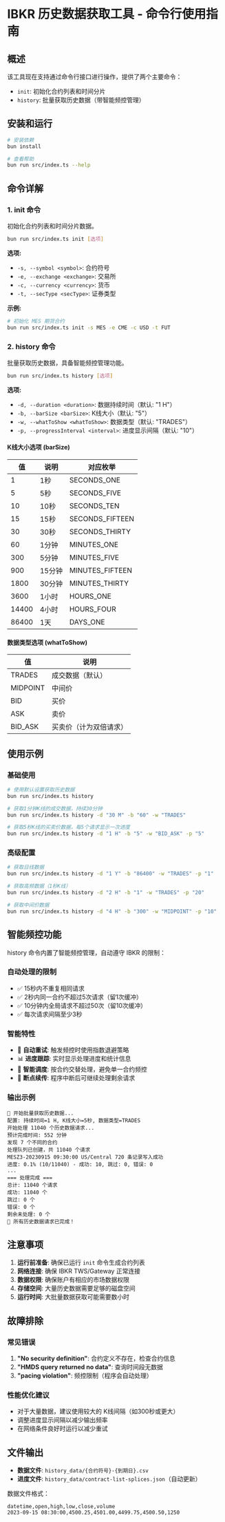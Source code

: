 # IBKR 历史数据获取工具 - 命令行使用指南

## 概述

该工具现在支持通过命令行接口进行操作，提供了两个主要命令：
- `init`: 初始化合约列表和时间分片
- `history`: 批量获取历史数据（带智能频控管理）

## 安装和运行

```bash
# 安装依赖
bun install

# 查看帮助
bun run src/index.ts --help
```

## 命令详解

### 1. init 命令

初始化合约列表和时间分片数据。

```bash
bun run src/index.ts init [选项]
```

**选项:**
- `-s, --symbol <symbol>`: 合约符号
- `-e, --exchange <exchange>`: 交易所
- `-c, --currency <currency>`: 货币
- `-t, --secType <secType>`: 证券类型

**示例:**
```bash
# 初始化 MES 期货合约
bun run src/index.ts init -s MES -e CME -c USD -t FUT
```

### 2. history 命令

批量获取历史数据，具备智能频控管理功能。

```bash
bun run src/index.ts history [选项]
```

**选项:**
- `-d, --duration <duration>`: 数据持续时间（默认: "1 H"）
- `-b, --barSize <barSize>`: K线大小（默认: "5"）
- `-w, --whatToShow <whatToShow>`: 数据类型（默认: "TRADES"）
- `-p, --progressInterval <interval>`: 进度显示间隔（默认: "10"）

#### K线大小选项 (barSize)

| 值 | 说明 | 对应枚举 |
|---|---|---|
| 1 | 1秒 | SECONDS_ONE |
| 5 | 5秒 | SECONDS_FIVE |
| 10 | 10秒 | SECONDS_TEN |
| 15 | 15秒 | SECONDS_FIFTEEN |
| 30 | 30秒 | SECONDS_THIRTY |
| 60 | 1分钟 | MINUTES_ONE |
| 300 | 5分钟 | MINUTES_FIVE |
| 900 | 15分钟 | MINUTES_FIFTEEN |
| 1800 | 30分钟 | MINUTES_THIRTY |
| 3600 | 1小时 | HOURS_ONE |
| 14400 | 4小时 | HOURS_FOUR |
| 86400 | 1天 | DAYS_ONE |

#### 数据类型选项 (whatToShow)

| 值 | 说明 |
|---|---|
| TRADES | 成交数据（默认） |
| MIDPOINT | 中间价 |
| BID | 买价 |
| ASK | 卖价 |
| BID_ASK | 买卖价（计为双倍请求） |

## 使用示例

### 基础使用

```bash
# 使用默认设置获取历史数据
bun run src/index.ts history

# 获取1分钟K线的成交数据，持续30分钟
bun run src/index.ts history -d "30 M" -b "60" -w "TRADES"

# 获取5秒K线的买卖价数据，每5个请求显示一次进度
bun run src/index.ts history -d "1 H" -b "5" -w "BID_ASK" -p "5"
```

### 高级配置

```bash
# 获取日线数据
bun run src/index.ts history -d "1 Y" -b "86400" -w "TRADES" -p "1"

# 获取高频数据（1秒K线）
bun run src/index.ts history -d "2 H" -b "1" -w "TRADES" -p "20"

# 获取中间价数据
bun run src/index.ts history -d "4 H" -b "300" -w "MIDPOINT" -p "10"
```

## 智能频控功能

history 命令内置了智能频控管理，自动遵守 IBKR 的限制：

### 自动处理的限制
- ✅ 15秒内不重复相同请求
- ✅ 2秒内同一合约不超过5次请求（留1次缓冲）
- ✅ 10分钟内全局请求不超过50次（留10次缓冲）
- ✅ 每次请求间隔至少3秒

### 智能特性
- 🔄 **自动重试**: 触发频控时使用指数退避策略
- 📊 **进度跟踪**: 实时显示处理进度和统计信息
- 🔀 **智能调度**: 按合约交替处理，避免单一合约频控
- 💾 **断点续传**: 程序中断后可继续处理剩余请求

### 输出示例

```
🚀 开始批量获取历史数据...
配置: 持续时间=1 H, K线大小=5秒, 数据类型=TRADES
开始处理 11040 个历史数据请求...
预计完成时间: 552 分钟
发现 7 个不同的合约
处理队列已创建，共 11040 个请求
MESZ3-20230915 09:30:00 US/Central 720 条记录写入成功
进度: 0.1% (10/11040) - 成功: 10, 跳过: 0, 错误: 0
...
=== 处理完成 ===
总计: 11040 个请求
成功: 11040 个
跳过: 0 个
错误: 0 个
剩余未处理: 0 个
🎉 所有历史数据请求已完成！
```

## 注意事项

1. **运行前准备**: 确保已运行 `init` 命令生成合约列表
2. **网络连接**: 确保 IBKR TWS/Gateway 正常连接
3. **数据权限**: 确保账户有相应的市场数据权限
4. **存储空间**: 大量历史数据需要足够的磁盘空间
5. **运行时间**: 大批量数据获取可能需要数小时

## 故障排除

### 常见错误

1. **"No security definition"**: 合约定义不存在，检查合约信息
2. **"HMDS query returned no data"**: 查询时间段无数据
3. **"pacing violation"**: 频控限制（程序会自动处理）

### 性能优化建议

- 对于大量数据，建议使用较大的 K线间隔（如300秒或更大）
- 调整进度显示间隔以减少输出频率
- 在网络条件良好时运行以减少重试

## 文件输出

- **数据文件**: `history_data/{合约符号}-{到期日}.csv`
- **进度文件**: `history_data/contract-list-splices.json`（自动更新）

数据文件格式：
```csv
datetime,open,high,low,close,volume
2023-09-15 08:30:00,4500.25,4501.00,4499.75,4500.50,1250
```
